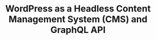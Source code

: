 ---
title: "WordPress as a Headless Content Management System (CMS) and GraphQL API"
link: "https://egghead.io/courses/headless-wordpress-4a14?af=gbhjp88"
cta: "Watch now"
order: 4
image:
  sourceUrl: "https://www.kevincunningham.co.uk/_next/image/?url=https%3A%2F%2Fres.cloudinary.com%2Fkc-cloud%2Fimages%2Ff_auto%2Cq_auto%2Fv1651772170%2Fheadlesswordpress%2Fheadlesswordpress.webp%3F_i%3DAA&w=1080&q=75"
  altText: "egghead headless wordpress logo"
---